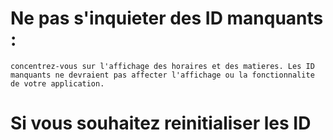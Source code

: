 # Ne pas s'inquieter des ID manquants :
    concentrez-vous sur l'affichage des horaires et des matieres. Les ID manquants ne devraient pas affecter l'affichage ou la fonctionnalite de votre application.

# Si vous souhaitez reinitialiser les ID  
